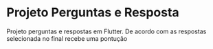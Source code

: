 # Projeto Perguntas e Resposta

Projeto perguntas e respostas em Flutter.
De acordo com as respostas selecionada no final recebe uma pontução